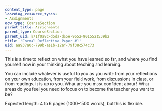```yaml
---
content_type: page
learning_resource_types:
- Assignments
ocw_type: CourseSection
parent_title: Assignments
parent_type: CourseSection
parent_uid: b71f0a8c-d5da-da5e-9652-9015522539b2
title: 'Formal Reflective Paper #1'
uid: aa937a0c-799b-ae1b-12af-79f38c574c73
---
```


This is a time to reflect on what you have learned so far, and where you find yourself now in your thinking about teaching and learning.

You can include whatever is useful to you as you write from your reflections on your own education, from your field work, from discussions in class, or from readings. It is up to you. What are you most confident about? What areas do you feel you need to focus on to become the teacher you want to be?

Expected length: 4 to 6 pages (1000–1500 words), but this is flexible.